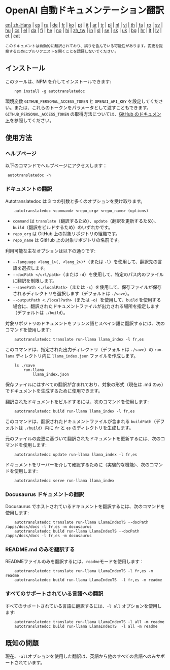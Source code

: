 
# OpenAI 自動ドキュメンテーション翻訳

[en](../README.md)| [zh-Hans](/i18n/README_zh-Hans.md) | [es](/i18n/README_es.md) | [ru](/i18n/README_ru.md) | [de](/i18n/README_de.md) | [fr](/i18n/README_fr.md) | [ko](/i18n/README_ko.md) | [pt](/i18n/README_pt.md) | [it](/i18n/README_it.md) | [ar](/i18n/README_ar.md) | [tr](/i18n/README_tr.md) | [pl](/i18n/README_pl.md) | [nl](/i18n/README_nl.md) | [vi](/i18n/README_vi.md) | [th](/i18n/README_th.md) | [fa](/i18n/README_fa.md) | [ro](/i18n/README_ro.md) | [sv](/i18n/README_sv.md) | [hu](/i18n/README_hu.md) | [cs](/i18n/README_cs.md) | [el](/i18n/README_el.md) | [da](/i18n/README_da.md) | [fi](/i18n/README_fi.md) | [he](/i18n/README_he.md) | [no](/i18n/README_no.md) | [hi](/i18n/README_hi.md) | [zh_tw](/i18n/README_zh_tw.md) | [in](/i18n/README_in.md) | [sl](/i18n/README_sl.md) | [se](/i18n/README_se.md) | [sk](/i18n/README_sk.md) | [uk](/i18n/README_uk.md) | [bg](/i18n/README_bg.md) | [hr](/i18n/README_hr.md) | [lt](/i18n/README_lt.md) | [lv](/i18n/README_lv.md) | [et](/i18n/README_et.md) | [cat](/i18n/README_cat.md) 

```このドキュメントは自動的に翻訳されており、誤りを含んでいる可能性があります。変更を提案するためにプルリクエストを開くことを躊躇しないでください。```


## インストール

このツールは、NPM を介してインストールできます:


```
    npm install -g autotranslatedoc
```

環境変数 `GITHUB_PERSONAL_ACCESS_TOKEN` と `OPENAI_API_KEY` を設定してください。または、これらのトークンをパラメータとして渡すこともできます。`GITHUB_PERSONAL_ACCESS_TOKEN` の取得方法については、[GitHub のドキュメント](https://docs.github.com/en/github/authenticating-to-github/creating-a-personal-access-token)を参照してください。
## 使用方法


### ヘルプページ
以下のコマンドでヘルプページにアクセスします：
```
 autotranslatedoc -h
```
### ドキュメントの翻訳

Autotranslatedoc は 3 つの引数と多くのオプションを受け取ります。

```
    autotranslatedoc <command> <repo_org> <repo_name> (options)
```

- ```command``` は ```translate```（翻訳するため）、```update```（翻訳を更新するため）、```build```（翻訳をビルドするため）のいずれかです。
- ```repo_org``` は GitHub 上の対象リポジトリの組織です。
- ```repo_name``` は GitHub 上の対象リポジトリの名前です。

利用可能な主なオプションは以下の通りです:

- ```--language <lang_1>(, <lang_2>)*```（または ```-l```）を使用して、翻訳先の言語を選択します。
- ```--docPath </url/path>```（または ```-d```）を使用して、特定のパス内のファイルに翻訳を制限します。
- ```--savePath <./localPath>```（または ```-s```）を使用して、保存ファイルが保存されるディレクトリを選択します（デフォルトは ```./save```）。
- ```--outputPath <./localPath>```（または ```-o```）を使用して、```build``` を使用する場合に、翻訳されたドキュメントファイルが出力される場所を指定します（デフォルトは ```./build```）。

対象リポジトリのドキュメントをフランス語とスペイン語に翻訳するには、次のコマンドを使用します:

```
    autotranslatedoc translate run-llama llama_index -l fr,es
```

このコマンドは、指定された出力ディレクトリ（デフォルトは ```./save```）の ```run-lama``` ディレクトリ内に ```llama_index.json``` ファイルを作成します。

```
    ls ./save
        run-llama
            llama_index.json 
```

保存ファイルにはすべての翻訳が含まれており、対象の形式（現在は .md のみ）でドキュメントを生成するために使用できます。

翻訳されたドキュメントをビルドするには、次のコマンドを使用します:

```
    autotranslatedoc build run-llama llama_index -l fr,es
```

このコマンドは、翻訳されたドキュメントファイルが含まれる ```buildPath```（デフォルトは ```./build```）内に ```fr``` と ```es``` のディレクトリを生成します。

元のファイルの変更に基づいて翻訳されたドキュメントを更新するには、次のコマンドを使用します:

```
    autotranslatedoc update run-llama llama_index -l fr,es
```

ドキュメントをサーバーを介して確認するために（実験的な機能）、次のコマンドを使用します:

```
    autotranslatedoc serve run-llama llama_index
```
### Docusaurus ドキュメントの翻訳

Docusaurus でホストされているドキュメントを翻訳するには、次のコマンドを使用します:

```
    autotranslatedoc translate run-llama LlamaIndexTS --docPath /apps/docs/docs -l fr,es -m docusaurus
    autotranslatedoc build run-llama LlamaIndexTS --docPath /apps/docs/docs -l fr,es -m docusaurus
```
### README.md のみを翻訳する

READMEファイルのみを翻訳するには、`readme`モードを使用します：

```
    autotranslatedoc translate run-llama LlamaIndexTS -l fr,es -m readme
    autotranslatedoc build run-llama LlamaIndexTS  -l fr,es -m readme
```
### すべてのサポートされている言語への翻訳

すべてのサポートされている言語に翻訳するには、`-l all` オプションを使用します:

```
    autotranslatedoc translate run-llama LlamaIndexTS -l all -m readme
    autotranslatedoc build run-llama LlamaIndexTS  -l all -m readme
```
## 既知の問題

現在、`-all`オプションを使用した翻訳は、英語から他のすべての言語へのみサポートされています。
